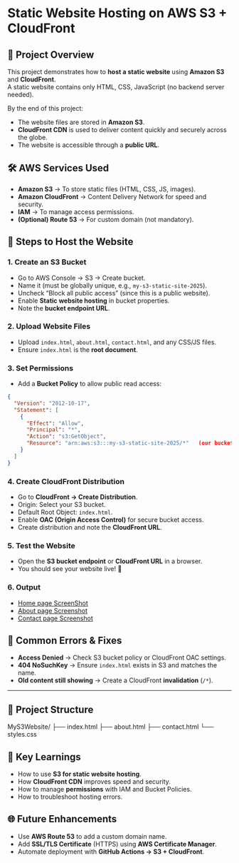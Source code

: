 # Static Website Hosting on AWS S3 + CloudFront

## 📌 Project Overview
This project demonstrates how to **host a static website** using **Amazon S3** and **CloudFront**.  
A static website contains only HTML, CSS, JavaScript (no backend server needed).  

By the end of this project:
- The website files are stored in **Amazon S3**.
- **CloudFront CDN** is used to deliver content quickly and securely across the globe.
- The website is accessible through a **public URL**.

## 🛠️ AWS Services Used
- **Amazon S3** → To store static files (HTML, CSS, JS, images).
- **Amazon CloudFront** → Content Delivery Network for speed and security.
- **IAM** → To manage access permissions.
- **(Optional) Route 53** → For custom domain (not mandatory).

## 🚀 Steps to Host the Website

### 1. Create an S3 Bucket
- Go to AWS Console → S3 → Create bucket.
- Name it (must be globally unique, e.g., `my-s3-static-site-2025`).
- Uncheck “Block all public access” (since this is a public website).
- Enable **Static website hosting** in bucket properties.
- Note the **bucket endpoint URL**.

### 2. Upload Website Files
- Upload `index.html`, `about.html`, `contact.html`, and any CSS/JS files.
- Ensure `index.html` is the **root document**.

### 3. Set Permissions
- Add a **Bucket Policy** to allow public read access:
```json
{
  "Version": "2012-10-17",
  "Statement": [
    {
      "Effect": "Allow",
      "Principal": "*",
      "Action": "s3:GetObject",
      "Resource": "arn:aws:s3:::my-s3-static-site-2025/*"   (our bucket name)
    }
  ]
}
````

### 4. Create CloudFront Distribution

* Go to **CloudFront → Create Distribution**.
* Origin: Select your S3 bucket.
* Default Root Object: `index.html`.
* Enable **OAC (Origin Access Control)** for secure bucket access.
* Create distribution and note the **CloudFront URL**.

### 5. Test the Website

* Open the **S3 bucket endpoint** or **CloudFront URL** in a browser.
* You should see your website live! 🎉

### 6. Output
* [Home page ScreenShot](https://github.com/sathya-selvz/MyS3Website-using-AWS/blob/main/Screenshot%20(32).png)
* [About page Screenshot](https://github.com/sathya-selvz/MyS3Website-using-AWS/blob/main/Screenshot%20(33).png)
* [Contact page Screenshot](https://github.com/sathya-selvz/MyS3Website-using-AWS/blob/main/Screenshot%20(34).png)

## 🧪 Common Errors & Fixes

* **Access Denied** → Check S3 bucket policy or CloudFront OAC settings.
* **404 NoSuchKey** → Ensure `index.html` exists in S3 and matches the name.
* **Old content still showing** → Create a CloudFront **invalidation** (`/*`).

---

## 📂 Project Structure

MyS3Website/
├── index.html
├── about.html
├── contact.html
└── styles.css

## 🔑 Key Learnings

* How to use **S3 for static website hosting**.
* How **CloudFront CDN** improves speed and security.
* How to manage **permissions** with IAM and Bucket Policies.
* How to troubleshoot hosting errors.
  
## 🌐 Future Enhancements

* Use **AWS Route 53** to add a custom domain name.
* Add **SSL/TLS Certificate** (HTTPS) using **AWS Certificate Manager**.
* Automate deployment with **GitHub Actions → S3 + CloudFront**.

  


